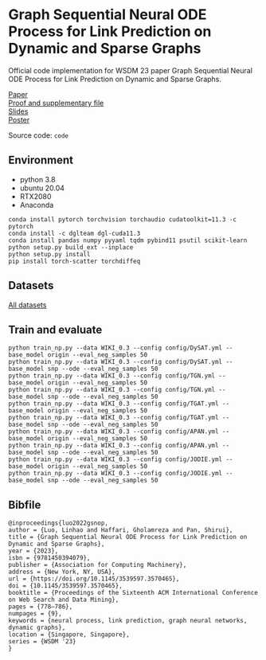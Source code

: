 # Graph Sequential Neural ODE Process for Link Prediction on Dynamic and Sparse Graphs

Official code implementation for WSDM 23 paper Graph Sequential Neural ODE Process for Link Prediction on Dynamic and Sparse Graphs.

[Paper](https://dl.acm.org/doi/10.1145/3539597.3570465)   
[Proof and supplementary file](./upplementary_file.pdf)    
[Slides](./WSDM-23-GSNOP-Slides.pdf)   
[Poster](./WSDM-23-GSNOP-Poster.pdf)

Source code: `code`
## Environment
* python 3.8
* ubuntu 20.04
* RTX2080
* Anaconda
```
conda install pytorch torchvision torchaudio cudatoolkit=11.3 -c pytorch
conda install -c dglteam dgl-cuda11.3
conda install pandas numpy pyyaml tqdm pybind11 psutil scikit-learn
python setup.py build_ext --inplace
python setup.py install
pip install torch-scatter torchdiffeq
```

## Datasets
[All datasets](https://drive.google.com/file/d/1c4_lwUI0DHAPS2ym_p39Fu99QERTVh2z/view?usp=share_link)

## Train and evaluate
```
python train_np.py --data WIKI_0.3 --config config/DySAT.yml --base_model origin --eval_neg_samples 50
python train_np.py --data WIKI_0.3 --config config/DySAT.yml --base_model snp --ode --eval_neg_samples 50
python train_np.py --data WIKI_0.3 --config config/TGN.yml --base_model origin --eval_neg_samples 50
python train_np.py --data WIKI_0.3 --config config/TGN.yml --base_model snp --ode --eval_neg_samples 50
python train_np.py --data WIKI_0.3 --config config/TGAT.yml --base_model origin --eval_neg_samples 50
python train_np.py --data WIKI_0.3 --config config/TGAT.yml --base_model snp --ode --eval_neg_samples 50
python train_np.py --data WIKI_0.3 --config config/APAN.yml --base_model origin --eval_neg_samples 50
python train_np.py --data WIKI_0.3 --config config/APAN.yml --base_model snp --ode --eval_neg_samples 50
python train_np.py --data WIKI_0.3 --config config/JODIE.yml --base_model origin --eval_neg_samples 50
python train_np.py --data WIKI_0.3 --config config/JODIE.yml --base_model snp --ode --eval_neg_samples 50
```
## Bibfile
```
@inproceedings{luo2022gsnop,
author = {Luo, Linhao and Haffari, Gholamreza and Pan, Shirui},
title = {Graph Sequential Neural ODE Process for Link Prediction on Dynamic and Sparse Graphs},
year = {2023},
isbn = {9781450394079},
publisher = {Association for Computing Machinery},
address = {New York, NY, USA},
url = {https://doi.org/10.1145/3539597.3570465},
doi = {10.1145/3539597.3570465},
booktitle = {Proceedings of the Sixteenth ACM International Conference on Web Search and Data Mining},
pages = {778–786},
numpages = {9},
keywords = {neural process, link prediction, graph neural networks, dynamic graphs},
location = {Singapore, Singapore},
series = {WSDM '23}
}
```
